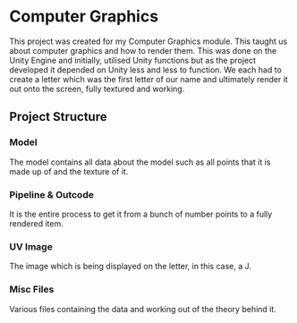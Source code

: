 # Computer Graphics

This project was created for my Computer Graphics module. This taught us about computer graphics and how to render them. This was done on the Unity Engine and initially, utilised Unity functions but as the project developed it depended on Unity less and less to function. We each had to create a letter which was the first letter of our name and ultimately render it out onto the screen, fully textured and working.

## Project Structure
### Model
The model contains all data about the model such as all points that it is made up of and the texture of it.

### Pipeline & Outcode
It is the entire process to get it from a bunch of number points to a fully rendered item.

### UV Image
The image which is being displayed on the letter, in this case, a J.

### Misc Files
Various files containing the data and working out of the theory behind it.
